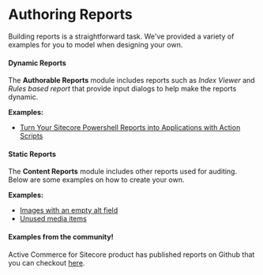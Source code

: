 # Authoring Reports

Building reports is a straightforward task. We've provided a variety of examples for you to model when designing your own. 

#### Dynamic Reports

The **Authorable Reports** module includes reports such as *Index Viewer* and *Rules based report* that provide input dialogs to help make the reports dynamic. 

**Examples:**
* [Turn Your Sitecore Powershell Reports into Applications with Action Scripts][3]


#### Static Reports

The **Content Reports** module includes other reports used for auditing. Below are some examples on how to create your own.

**Examples:**
 * [Images with an empty alt field][1]
 * [Unused media items][2]
 
#### Examples from the community!

Active Commerce for Sitecore product has published reports on Github that you can checkout [here][4].
 


[1]: http://sitecorejunkie.com/2014/05/28/create-a-custom-report-in-sitecore-powershell-extensions
[2]: http://michaellwest.blogspot.com/2014/04/reports-with-sitecore-powershell.html
[3]: http://blog.najmanowicz.com/2015/05/05/turn-your-sitecore-powershell-reports-into-applications-with-action-scripts/
[4]: https://github.com/ActiveCommerce/activecommerce-powershell-extensions
